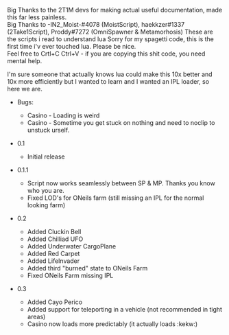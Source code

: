 Big Thanks to the 2T1M devs for making actual useful documentation, made this far less painless.<br>
Big Thanks to -IN2_Moist-#4078 (MoistScript), haekkzer#1337 (2Take1Script), Proddy#7272 (OmniSpawner & Metamorhosis) These are the scripts i read to understand lua
Sorry for my spagetti code, this is the first time i'v ever touched lua. Please be nice.<br>
Feel free to Crtl+C Ctrl+V - if you are copying this shit code, you need mental help.<br>

I'm sure someone that actually knows lua could make this 10x better and 10x more efficiently but I wanted to learn and I wanted an IPL loader, so here we are.<br>

* Bugs:
	* Casino - Loading is weird
	* Casino - Sometime you get stuck on nothing and need to noclip to unstuck urself.

* 0.1
	* Initial release

* 0.1.1
	* Script now works seamlessly between SP & MP. Thanks you know who you are.
	* Fixed LOD's for ONeils farm (still missing an IPL for the normal looking farm)

* 0.2
	* Added Cluckin Bell
	* Added Chilliad UFO
	* Added Underwater CargoPlane
	* Added Red Carpet
	* Added LifeInvader
	* Added third "burned" state to ONeils Farm
	* Fixed ONeils Farm missing IPL

* 0.3
	* Added Cayo Perico
	* Added support for teleporting in a vehicle (not recommended in tight areas)
	* Casino now loads more predictably (it actually loads :kekw:)
